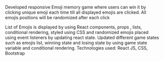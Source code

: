 Developed responsive Emoji memory game where users can win it by clicking unique emoji each time till all displayed emojis are clicked. All emojis positions will be randomized after each click

List of Emojis is displayed by using React components, props , lists, conditional rendering, styled using CSS and randomized emojis placed using event listeners by updating react state.
Updated different game states such as emojis list, winning state and losing state by using game state variable and conditional rendering.
Technologies used: React JS, CSS, Bootstrap

